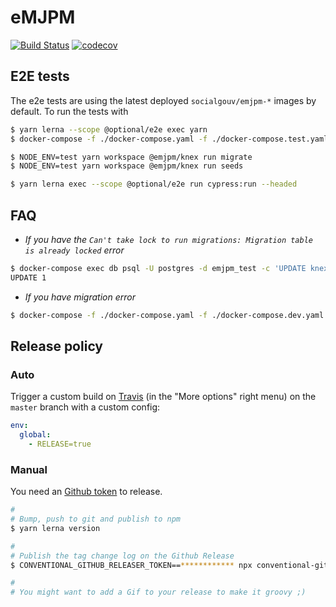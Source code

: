 # eMJPM

[![Build Status](https://travis-ci.com/SocialGouv/emjpm.svg?branch=master)](https://travis-ci.com/SocialGouv/emjpm)
[![codecov](https://codecov.io/gh/SocialGouv/emjpm/branch/master/graph/badge.svg)](https://codecov.io/gh/SocialGouv/emjpm)


## E2E tests

The e2e tests are using the latest deployed `socialgouv/emjpm-*` images by default.
To run the tests with

```sh
$ yarn lerna --scope @optional/e2e exec yarn
$ docker-compose -f ./docker-compose.yaml -f ./docker-compose.test.yaml up --build

$ NODE_ENV=test yarn workspace @emjpm/knex run migrate
$ NODE_ENV=test yarn workspace @emjpm/knex run seeds

$ yarn lerna exec --scope @optional/e2e run cypress:run --headed
```

## FAQ

- *If you have the `Can't take lock to run migrations: Migration table is already locked` error*

```sh
$ docker-compose exec db psql -U postgres -d emjpm_test -c 'UPDATE knex_migrations_lock set is_locked=0;'
UPDATE 1
```

- *If you have migration error*

```sh
$ docker-compose -f ./docker-compose.yaml -f ./docker-compose.dev.yaml exec api yarn knex migrate:rollback
```

## Release policy

### Auto

Trigger a custom build on [Travis](https://travis-ci.com/SocialGouv/emjpm) (in the "More options" right menu) on the `master` branch with a custom config:

```yml
env:
  global:
    - RELEASE=true
```

### Manual

You need an [Github token](https://github.com/settings/tokens/new) to release.

```sh
#
# Bump, push to git and publish to npm
$ yarn lerna version

#
# Publish the tag change log on the Github Release
$ CONVENTIONAL_GITHUB_RELEASER_TOKEN==************ npx conventional-github-releaser -p angular

#
# You might want to add a Gif to your release to make it groovy ;)
```
